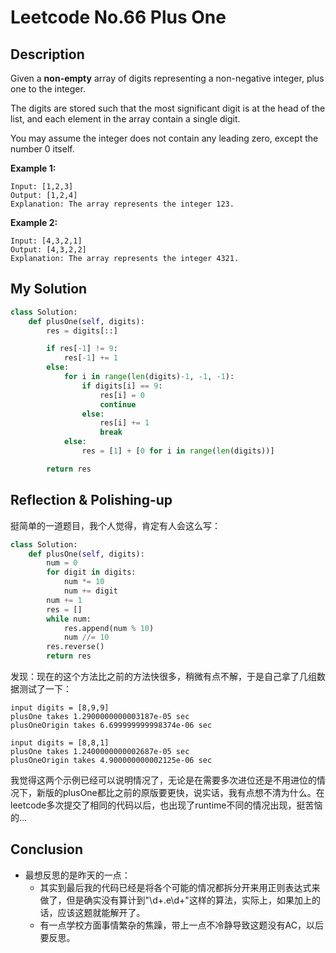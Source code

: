 # Leetcode No.66 Plus One

## Description

Given a **non-empty** array of digits representing a non-negative integer, plus one to the integer.

The digits are stored such that the most significant digit is at the head of the list, and each element in the array contain a single digit.

You may assume the integer does not contain any leading zero, except the number 0 itself.

**Example 1:**

```
Input: [1,2,3]
Output: [1,2,4]
Explanation: The array represents the integer 123.
```

**Example 2:**

```
Input: [4,3,2,1]
Output: [4,3,2,2]
Explanation: The array represents the integer 4321.
```

## My Solution

```python
class Solution:
    def plusOne(self, digits):
        res = digits[::]

        if res[-1] != 9:
            res[-1] += 1
        else:
            for i in range(len(digits)-1, -1, -1):
                if digits[i] == 9:
                    res[i] = 0
                    continue
                else:
                    res[i] += 1
                    break
            else:
                res = [1] + [0 for i in range(len(digits))]

        return res
```

## Reflection & Polishing-up

挺简单的一道题目，我个人觉得，肯定有人会这么写：

```python
class Solution:
    def plusOne(self, digits):
        num = 0
        for digit in digits:
            num *= 10
            num += digit
        num += 1
        res = []
        while num:
            res.append(num % 10)
            num //= 10
        res.reverse()
        return res
```

发现：现在的这个方法比之前的方法快很多，稍微有点不解，于是自己拿了几组数据测试了一下：

```
input digits = [8,9,9]
plusOne takes 1.2900000000003187e-05 sec
plusOneOrigin takes 6.699999999998374e-06 sec

input digits = [8,8,1]
plusOne takes 1.2400000000002687e-05 sec
plusOneOrigin takes 4.900000000002125e-06 sec
```

我觉得这两个示例已经可以说明情况了，无论是在需要多次进位还是不用进位的情况下，新版的plusOne都比之前的原版要更快，说实话，我有点想不清为什么。在leetcode多次提交了相同的代码以后，也出现了runtime不同的情况出现，挺苦恼的...

## Conclusion

- 最想反思的是昨天的一点：
  - 其实到最后我的代码已经是将各个可能的情况都拆分开来用正则表达式来做了，但是确实没有算计到"\d+\.e\d+"这样的算法，实际上，如果加上的话，应该这题就能解开了。
  - 有一点学校方面事情繁杂的焦躁，带上一点不冷静导致这题没有AC，以后要反思。